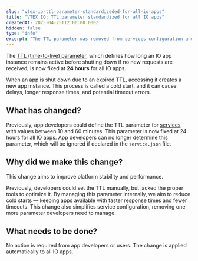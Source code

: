 ```yaml
---
slug: "vtex-io-ttl-parameter-standardizeded-for-all-io-apps"
title: "VTEX IO: TTL parameter standardized for all IO apps"
createdAt: 2025-04-25T12:00:00.000Z
hidden: false
type: "info"
excerpt: "The TTL parameter was removed from services configuration and is now defined as 24 hours for all IO apps."
---
```


The [TTL (time-to-live) parameter](https://developers.vtex.com/docs/guides/vtex-io-documentation-service#ttl-management), which defines how long an IO app instance remains active before shutting down if no new requests are received, is now fixed at **24 hours** for all IO apps.

When an app is shut down due to an expired TTL, accessing it creates a new app instance. This process is called a cold start, and it can cause delays, longer response times, and potential timeout errors.

## What has changed?

Previously, app developers could define the TTL parameter for [services](https://developers.vtex.com/docs/guides/vtex-io-documentation-service) with values between 10 and 60 minutes. This parameter is now fixed at 24 hours for all IO apps. App developers can no longer determine this parameter, which will be ignored if declared in the `service.json` file.

## Why did we make this change?

This change aims to improve platform stability and performance.

Previously, developers could set the TTL manually, but lacked the proper tools to optimize it. By managing this parameter internally, we aim to reduce cold starts — keeping apps available with faster response times and fewer timeouts. This change also simplifies service configuration, removing one more parameter developers need to manage.

## What needs to be done?

No action is required from app developers or users. The change is applied automatically to all IO apps.
